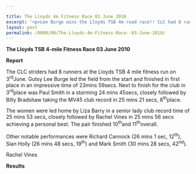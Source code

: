 ```yaml
---

title: The Lloyds 4m Fitness Race 03 June 2010
excerpt: '<p>Lee Burge wins the Lloyds TSB 4m road race!! CLC had 8 runners in total, all of whom served up fantastic performances with some really great times. Well done everyone, keep it up!, Brendan Ward (Club Chairman) Lloyds 4m Fitness Race 03 June 2010 Photos Report Results</p>'
layout: post
permalink: /0000/00/The-Lloyds-4m-Fitness-Race--03-June-2010/
---
```

**The Lloyds TSB 4-mile Fitness Race 03 June 2010** 

**Report**

The CLC striders had 8 runners at the Lloyds TSB 4 mile fitness run on 3<sup>rd</sup>June. Gutsy Lee Burge led the field from the start and finished in first place in an impressive time of 23mins 59secs. Next to finish for the club in 3<sup>rd</sup>place was Paul Smith in a storming 24 mins 45secs, closely followed by Billy Bradshaw taking the MV45 club record in 25 mins 21 secs, 8<sup>th</sup>place.

The women were led home by Liza Barry in a senior lady club record time of 25 mins 53 secs, closely followed by Rachel Vines in 25 mins 56 secs achieving a personal best. The pair finished 10<sup>th</sup>and 11<sup>th</sup>overall.</p> 

Other notable performances were Richard Cannock (26 mins 1 sec, 12<sup>th</sup>), Sian Holly (26 mins 48 secs, 19<sup>th</sup>) and Mark Smith (30 mins 28 secs, 42<sup>nd</sup>).

Rachel Vines

**Results**

<map name="100109w.jpg">
  <area shape="RECT" coords="677,27,696,48" alt="Race Winner" />
  
  <area shape="RECT" coords="379,28,393,45" alt="Sarah Greef" />
  
  <area shape="RECT" coords="354,28,368,46" alt="Rachel Vines" />
  
  <area shape="RECT" coords="303,28,318,46" alt="Anna Maughan" />
  
  <area shape="RECT" coords="206,28,220,46" alt="Dawn Addinall" />
  
  <area shape="RECT" coords="86,28,103,46" alt="Alex Evans" />
</map>

<map name="100109m.jpg">
  <area shape="RECT" coords="63,31,76,45" alt="Clive Scott" />
  
  <area shape="RECT" coords="112,32,121,44" alt="Paul Davies" />
  
  <area shape="RECT" coords="118,32,129,43" alt="Paul Stonuary" />
  
  <area shape="RECT" coords="223,29,236,47" alt="James Gibbs" />
  
  <area shape="RECT" coords="255,29,264,42" alt="David Smeath" />
  
  <area shape="RECT" coords="263,28,272,43" alt="Chris Hale" />
  
  <area shape="RECT" coords="275,31,288,45" alt="Rob Shute" />
  
  <area shape="RECT" coords="308,31,321,45" alt="Billy Bradshaw" />
  
  <area shape="RECT" coords="582,29,594,46" alt="Will Ferguson" />
  
  <area shape="RECT" coords="680,30,694,45" alt="Race Winner" />
</map>